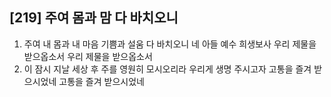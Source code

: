 ## [219] 주여 몸과 맘 다 바치오니

1) 주여 내 몸과 내 마음 기쁨과 설움 다 바치오니 네 아들 예수 희생보사 우리 제물을 받으옵소서 우리 제물을 받으옵소서
2) 이 잠시 지날 세상 후 주를 영원히 모시오리라 우리게 생명 주시고자 고통을 즐겨 받으시었네 고통을 즐겨 받으시었네
